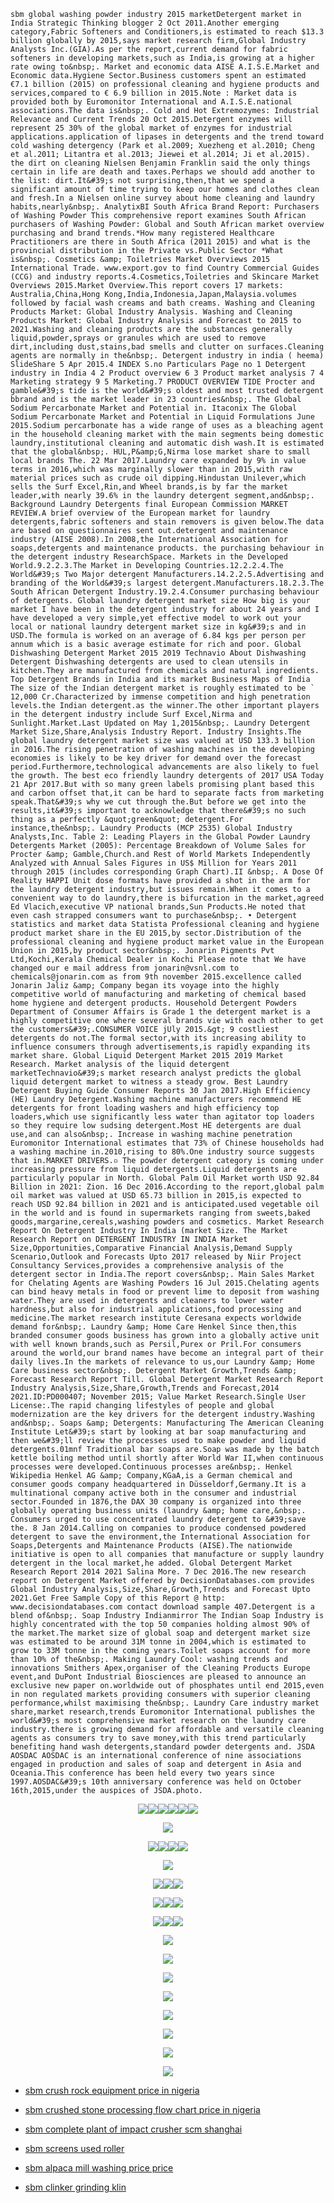 
```
sbm global washing powder industry 2015 marketDetergent market in India Strategic Thinking blogger 2 Oct 2011.Another emerging category,Fabric Softeners and Conditioners,is estimated to reach $13.3 billion globally by 2015,says market research firm,Global Industry Analysts Inc.(GIA).As per the report,current demand for fabric softeners in developing markets,such as India,is growing at a higher rate owing to&nbsp;. Market and economic data AISE A.I.S.E.Market and Economic data.Hygiene Sector.Business customers spent an estimated €7.1 billion (2015) on professional cleaning and hygiene products and services,compared to € 6.9 billion in 2015.Note : Market data is provided both by Euromonitor International and A.I.S.E.national associations.The data is&nbsp;. Cold and Hot Extremozymes: Industrial Relevance and Current Trends 20 Oct 2015.Detergent enzymes will represent 25 30% of the global market of enzymes for industrial applications.application of lipases in detergents and the trend toward cold washing detergency (Park et al.2009; Xuezheng et al.2010; Cheng et al.2011; Litantra et al.2013; Jiewei et al.2014; Ji et al.2015). the dirt on cleaning Nielsen Benjamin Franklin said the only things certain in life are death and taxes.Perhaps we should add another to the list: dirt.It&#39;s not surprising,then,that we spend a significant amount of time trying to keep our homes and clothes clean and fresh.In a Nielsen online survey about home cleaning and laundry habits,nearly&nbsp;. AnalytixBI South Africa Brand Report: Purchasers of Washing Powder This comprehensive report examines South African purchasers of Washing Powder: Global and South African market overview purchasing and brand trends.*How many registered Healthcare Practitioners are there in South Africa (2011 2015) and what is the provincial distribution in the Private vs.Public Sector *What is&nbsp;. Cosmetics &amp; Toiletries Market Overviews 2015 International Trade. www.export.gov to find Country Commercial Guides (CCG) and industry reports.4.Cosmetics,Toiletries and Skincare Market Overviews 2015.Market Overview.This report covers 17 markets: Australia,China,Hong Kong,India,Indonesia,Japan,Malaysia.volumes followed by facial wash creams and bath creams. Washing and Cleaning Products Market: Global Industry Analysis. Washing and Cleaning Products Market: Global Industry Analysis and Forecast to 2015 to 2021.Washing and cleaning products are the substances generally liquid,powder,sprays or granules which are used to remove dirt,including dust,stains,bad smells and clutter on surfaces.Cleaning agents are normally in the&nbsp;. Detergent industry in india ( heema) SlideShare 5 Apr 2015.4 INDEX S.no Particulars Page no 1 Detergent industry in India 4 2 Product overview 6 3 Product market analysis 7 4 Marketing strategy 9 5 Marketing.7 PRODUCT OVERVIEW TIDE Procter and gamble&#39;s tide is the world&#39;s oldest and most trusted detergent bbrand and is the market leader in 23 countries&nbsp;. The Global Sodium Percarbonate Market and Potential in. Itaconix The Global Sodium Percarbonate Market and Potential in Liquid Formulations June 2015.Sodium percarbonate has a wide range of uses as a bleaching agent in the household cleaning market with the main segments being domestic laundry,institutional cleaning and automatic dish wash.It is estimated that the global&nbsp;. HUL,P&amp;G,Nirma lose market share to small local brands The. 22 Mar 2017.Laundry care expanded by 9% in value terms in 2016,which was marginally slower than in 2015,with raw material prices such as crude oil dipping.Hindustan Unilever,which sells the Surf Excel,Rin,and Wheel brands,is by far the market leader,with nearly 39.6% in the laundry detergent segment,and&nbsp;. Background Laundry Detergents final European Commission MARKET REVIEW.A brief overview of the European market for laundry detergents,fabric softeners and stain removers is given below.The data are based on questionnaires sent out.detergent and maintenance industry (AISE 2008).In 2008,the International Association for soaps,detergents and maintenance products. the purchasing behaviour in the detergent industry ResearchSpace. Markets in the Developed World.9.2.2.3.The Market in Developing Countries.12.2.2.4.The World&#39;s Two Major detergent Manufacturers.14.2.2.5.Advertising and branding of the World&#39;s largest detergent.Manufacturers.18.2.3.The South African Detergent Industry.19.2.4.Consumer purchasing behaviour of detergents. Global laundry detergent market size How big is your market I have been in the detergent industry for about 24 years and I have developed a very simple,yet effective model to work out your local or national laundry detergent market size in kg&#39;s and in USD.The formula is worked on an average of 6.84 kgs per person per annum which is a basic average estimate for rich and poor. Global Dishwashing Detergent Market 2015 2019 Technavio About Dishwashing Detergent Dishwashing detergents are used to clean utensils in kitchen.They are manufactured from chemicals and natural ingredients. Top Detergent Brands in India and its market Business Maps of India The size of the Indian detergent market is roughly estimated to be ` 12,000 Cr.Characterized by immense competition and high penetration levels.the Indian detergent.as the winner.The other important players in the detergent industry include Surf Excel,Nirma and Sunlight.Market.Last Updated on May 1,2015&nbsp;. Laundry Detergent Market Size,Share,Analysis Industry Report. Industry Insights.The global laundry detergent market size was valued at USD 133.3 billion in 2016.The rising penetration of washing machines in the developing economies is likely to be key driver for demand over the forecast period.Furthermore,technological advancements are also likely to fuel the growth. The best eco friendly laundry detergents of 2017 USA Today 21 Apr 2017.But with so many green labels promising plant based this and carbon offset that,it can be hard to separate facts from marketing speak.That&#39;s why we cut through the.But before we get into the results,it&#39;s important to acknowledge that there&#39;s no such thing as a perfectly &quot;green&quot; detergent.For instance,the&nbsp;. Laundry Products (MCP 2535) Global Industry Analysts,Inc. Table 2: Leading Players in the Global Powder Laundry Detergents Market (2005): Percentage Breakdown of Volume Sales for Procter &amp; Gamble,Church.and Rest of World Markets Independently Analyzed with Annual Sales Figures in US$ Million for Years 2011 through 2015 (includes corresponding Graph Chart).II &nbsp;. A Dose Of Reality HAPPI Unit dose formats have provided a shot in the arm for the laundry detergent industry,but issues remain.When it comes to a convenient way to do laundry,there is bifurcation in the market,agreed Ed Vlacich,executive VP national brands,Sun Products.He noted that even cash strapped consumers want to purchase&nbsp;. • Detergent statistics and market data Statista Professional cleaning and hygiene product market share in the EU 2015,by sector.Distribution of the professional cleaning and hygiene product market value in the European Union in 2015,by product sector&nbsp;. Jonarin Pigments Pvt Ltd,Kochi,Kerala Chemical Dealer in Kochi Please note that We have changed our e mail address from jonarin@vsnl.com to chemicals@jonarin.com as from 9th november 2015.excellence called Jonarin Jaliz &amp; Company began its voyage into the highly competitive world of manufacturing and marketing of chemical based home hygiene and detergent products. Household Detergent Powders Department of Consumer Affairs is Grade 1 the detergent market is a highly competitive one where several brands vie with each other to get the customers&#39;.CONSUMER VOICE jUly 2015.&gt; 9 costliest detergents do not.The formal sector,with its increasing ability to influence consumers through advertisements,is rapidly expanding its market share. Global Liquid Detergent Market 2015 2019 Market Research. Market analysis of the liquid detergent marketTechnavio&#39;s market research analyst predicts the global liquid detergent market to witness a steady grow. Best Laundry Detergent Buying Guide Consumer Reports 30 Jan 2017.High Efficiency (HE) Laundry Detergent.Washing machine manufacturers recommend HE detergents for front loading washers and high efficiency top loaders,which use significantly less water than agitator top loaders so they require low sudsing detergent.Most HE detergents are dual use,and can also&nbsp;. Increase in washing machine penetration Euromonitor International estimates that 73% of Chinese households had a washing machine in.2010,rising to 80%.One industry source suggests that in.MARKET DRIVERS.▫ The powder detergent category is coming under increasing pressure from liquid detergents.Liquid detergents are particularly popular in North. Global Palm Oil Market worth USD 92.84 Billion in 2021: Zion. 16 Dec 2016.According to the report,global palm oil market was valued at USD 65.73 billion in 2015,is expected to reach USD 92.84 billion in 2021 and is anticipated.used vegetable oil in the world and is found in supermarkets ranging from sweets,baked goods,margarine,cereals,washing powders and cosmetics. Market Research Report On Detergent Industry In India (market Size. The Market Research Report on DETERGENT INDUSTRY IN INDIA Market Size,Opportunities,Comparative Financial Analysis,Demand Supply Scenario,Outlook and Forecasts Upto 2017 released by Niir Project Consultancy Services,provides a comprehensive analysis of the detergent sector in India.The report covers&nbsp;. Main Sales Market for Chelating Agents are Washing Powders 16 Jul 2015.Chelating agents can bind heavy metals in food or prevent lime to deposit from washing water.They are used in detergents and cleaners to lower water hardness,but also for industrial applications,food processing and medicine.The market research institute Ceresana expects worldwide demand for&nbsp;. Laundry &amp; Home Care Henkel Since then,this branded consumer goods business has grown into a globally active unit with well known brands,such as Persil,Purex or Pril.For consumers around the world,our brand names have become an integral part of their daily lives.In the markets of relevance to us,our Laundry &amp; Home Care business sector&nbsp;. Detergent Market Growth,Trends &amp; Forecast Research Report Till. Global Detergent Market Research Report Industry Analysis,Size,Share,Growth,Trends and Forecast,2014 2021.ID:PD000407; November 2015; Value Market Research.Single User License:.The rapid changing lifestyles of people and global modernization are the key drivers for the detergent industry.Washing and&nbsp;. Soaps &amp; Detergents: Manufacturing The American Cleaning Institute Let&#39;s start by looking at bar soap manufacturing and then we&#39;ll review the processes used to make powder and liquid detergents.01mnf Traditional bar soaps are.Soap was made by the batch kettle boiling method until shortly after World War II,when continuous processes were developed.Continuous processes are&nbsp;. Henkel Wikipedia Henkel AG &amp; Company,KGaA,is a German chemical and consumer goods company headquartered in Düsseldorf,Germany.It is a multinational company active both in the consumer and industrial sector.Founded in 1876,the DAX 30 company is organized into three globally operating business units (laundry &amp; home care,&nbsp;. Consumers urged to use concentrated laundry detergent to &#39;save the. 8 Jan 2014.Calling on companies to produce condensed powdered detergent to save the environment,the International Association for Soaps,Detergents and Maintenance Products (AISE).The nationwide initiative is open to all companies that manufacture or supply laundry detergent in the local market,he added. Global Detergent Market Research Report 2014 2021 Salina More. 7 Dec 2016.The new research report on Detergent Market offered by DecisionDatabases.com provides Global Industry Analysis,Size,Share,Growth,Trends and Forecast Upto 2021.Get Free Sample Copy of this Report @ http: www.decisiondatabases.com contact download sample 407.Detergent is a blend of&nbsp;. Soap Industry Indianmirror The Indian Soap Industry is highly concentrated with the top 50 companies holding almost 90% of the market.The market size of global soap and detergent market size was estimated to be around 31M tonne in 2004,which is estimated to grow to 33M tonne in the coming years.Toilet soaps account for more than 10% of the&nbsp;. Making Laundry Cool: washing trends and innovations Smithers Apex,organiser of the Cleaning Products Europe event,and DuPont Industrial Biosciences are pleased to announce an exclusive new paper on.worldwide out of phosphates until end 2015,even in non regulated markets providing consumers with superior cleaning performance,whilst maximising the&nbsp;. Laundry Care industry market share,market research,trends Euromonitor International publishes the world&#39;s most comprehensive market research on the laundry care industry.there is growing demand for affordable and versatile cleaning agents as consumers try to save money,with this trend particularly benefiting hand wash detergents,standard powder detergents and. JSDA AOSDAC AOSDAC is an international conference of nine associations engaged in production and sales of soap and detergent in Asia and Oceania.This conference has been held every two years since 1997.AOSDAC&#39;s 10th anniversary conference was held on October 16th,2015,under the auspices of JSDA.photo. 
```

<div align="center">
  
<a rel="nofollow" href="https://m.shibang-china.com?f=github&k=sbm+global+washing+powder+industry+2015+market"><img src="https://static.shibang-china.com/en/l.png"></a><img src="https://static.shibang-china.com/en/hw.png"><a rel="nofollow" href="https://m.shibang-china.com/product/?f=github&k=sbm+global+washing+powder+industry+2015+market"><img src="https://static.shibang-china.com/en/p.png"></a><a rel="nofollow" href="https://m.shibang-china.com/cases/?f=github&k=sbm+global+washing+powder+industry+2015+market"><img src="https://static.shibang-china.com/en/c.png"></a><a rel="nofollow" href="https://m.shibang-china.com/news/?f=github&k=sbm+global+washing+powder+industry+2015+market"><img src="https://static.shibang-china.com/en/n.png"></a><a rel="nofollow" href="https://m.shibang-china.com?f=github&k=sbm+global+washing+powder+industry+2015+market"><img src="https://static.shibang-china.com/en/m.png"></a>

<a rel="nofollow" href="https://m.shibang-china.com/product/?f=github&k=sbm+global+washing+powder+industry+2015+market"><img src="https://static.shibang-china.com/en/b.jpg"></a>
  
<a rel="nofollow" href="https://m.shibang-china.com/solution-aggregate.html?f=github&k=sbm+global+washing+powder+industry+2015+market"><img src="https://static.shibang-china.com/en/a.jpg"></a><a rel="nofollow" href="https://m.shibang-china.com/solution-mine.html?f=github&k=sbm+global+washing+powder+industry+2015+market"><img src="https://static.shibang-china.com/en/m.jpg"></a><a rel="nofollow" href="https://m.shibang-china.com/solution-mill.html?f=github&k=sbm+global+washing+powder+industry+2015+market"><img src="https://static.shibang-china.com/en/g.jpg"></a><a rel="nofollow" href="https://m.shibang-china.com/solution-epc.html?f=github&k=sbm+global+washing+powder+industry+2015+market"><img src="https://static.shibang-china.com/en/e.jpg"></a>

<a rel="nofollow" href="https://m.shibang-china.com/product/?f=github&k=sbm+global+washing+powder+industry+2015+market"><img src="https://static.shibang-china.com/en/a-p.png"></a>

<a rel="nofollow" href="https://m.shibang-china.com/product/crusher/c6x.html?f=github&k=sbm+global+washing+powder+industry+2015+market"><img src="https://static.shibang-china.com/en/j.jpg"></a><a rel="nofollow" href="https://m.shibang-china.com/product/crusher/ci5x.html?f=github&k=sbm+global+washing+powder+industry+2015+market"><img src="https://static.shibang-china.com/en/i.jpg"></a><a rel="nofollow" href="https://m.shibang-china.com/product/crusher/hst.html?f=github&k=sbm+global+washing+powder+industry+2015+market"><img src="https://static.shibang-china.com/en/c.jpg"></a>

<a rel="nofollow" href="https://m.shibang-china.com/product/mill/mtw.html?f=github&k=sbm+global+washing+powder+industry+2015+market"><img src="https://static.shibang-china.com/en/mtw.jpg"></a><a rel="nofollow" href="https://m.shibang-china.com/product/mill/scm.html?f=github&k=sbm+global+washing+powder+industry+2015+market"><img src="https://static.shibang-china.com/en/scm.jpg"></a><a rel="nofollow" href="https://m.shibang-china.com/product/mill/lm.html?f=github&k=sbm+global+washing+powder+industry+2015+market"><img src="https://static.shibang-china.com/en/lm.jpg"></a>

<a rel="nofollow" href="https://m.shibang-china.com/product/sand/vsi6x.html?f=github&k=sbm+global+washing+powder+industry+2015+market"><img src="https://static.shibang-china.com/en/6x.jpg"></a><a rel="nofollow" href="https://m.shibang-china.com/product/sand/vu.html?f=github&k=sbm+global+washing+powder+industry+2015+market"><img src="https://static.shibang-china.com/en/vu.jpg"></a><a rel="nofollow" href="https://m.shibang-china.com/product/mobile/klun.html?f=github&k=sbm+global+washing+powder+industry+2015+market"><img src="https://static.shibang-china.com/en/k.jpg"></a>

<a rel="nofollow" href="https://m.shibang-china.com/cases/?f=github&k=sbm+global+washing+powder+industry+2015+market"><img src="https://static.shibang-china.com/en/case.png"></a>

<a rel="nofollow" href="https://m.shibang-china.com/cases/aggregate/202.html?f=github&k=sbm+global+washing+powder+industry+2015+market"><img src="https://static.shibang-china.com/en/c-1.jpg"></a>

<a rel="nofollow" href="https://m.shibang-china.com/cases/aggregate/203.html?f=github&k=sbm+global+washing+powder+industry+2015+market"><img src="https://static.shibang-china.com/en/c-2.jpg"></a>

<a rel="nofollow" href="https://m.shibang-china.com/cases/mill/123.html?f=github&k=sbm+global+washing+powder+industry+2015+market"><img src="https://static.shibang-china.com/en/c-3.jpg"></a>

<a rel="nofollow" href="https://m.shibang-china.com/contact_us.html?f=github&k=sbm+global+washing+powder+industry+2015+market"><img src="https://static.shibang-china.com/en/contact.png"></a>

<a rel="nofollow" href="https://swt.shibang-china.com/?f=github&k=sbm+global+washing+powder+industry+2015+market"><img src="https://static.shibang-china.com/en/chat.png"></a>

<a rel="nofollow" href="https://whatsapp.shibangsoft.com/WhatsApp.php?f=github&k=sbm+global+washing+powder+industry+2015+market"><img src="https://static.shibang-china.com/en/whatsapp.png"></a>

<a rel="nofollow" href="https://m.shibang-china.com/?f=github&k=sbm+global+washing+powder+industry+2015+market"><img src="https://static.shibang-china.com/en/website.png"></a>

</div>


* [sbm crush rock equipment price in nigeria](sbm%20crush%20rock%20equipment%20price%20in%20nigeria.md)

* [sbm crushed stone processing flow chart price in nigeria](sbm%20crushed%20stone%20processing%20flow%20chart%20price%20in%20nigeria.md)

* [sbm complete plant of impact crusher scm shanghai](sbm%20complete%20plant%20of%20impact%20crusher%20scm%20shanghai.md)

* [sbm screens used roller](sbm%20screens%20used%20roller.md)

* [sbm alpaca mill washing price price](sbm%20alpaca%20mill%20washing%20price%20price.md)

* [sbm clinker grinding klin](sbm%20clinker%20grinding%20klin.md)